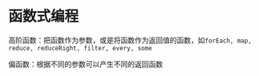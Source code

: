 # 函数式编程

高阶函数：把函数作为参数，或是将函数作为返回值的函数，如`forEach, map, reduce, reduceRight, filter, every, some`

偏函数：根据不同的参数可以产生不同的返回函数